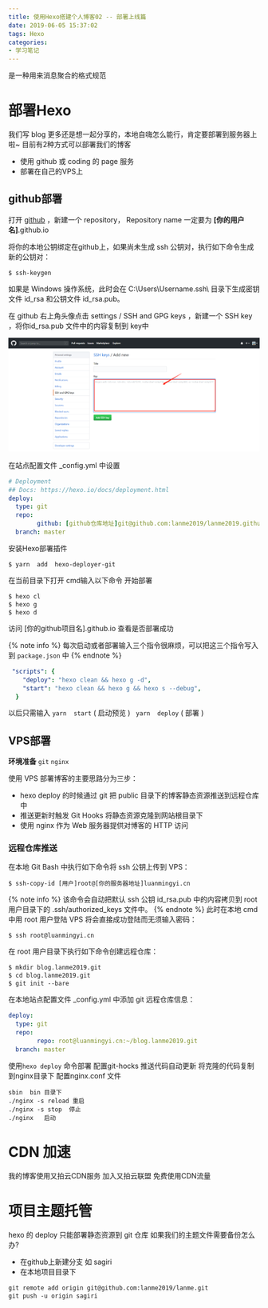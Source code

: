 ```yaml
---
title: 使用Hexo搭建个人博客02 -- 部署上线篇
date: 2019-06-05 15:37:02
tags: Hexo
categories:
- 学习笔记
---
```

是一种用来消息聚合的格式规范
<!--more-->

#  部署Hexo
我们写 blog 更多还是想一起分享的，本地自嗨怎么能行，肯定要部署到服务器上啦~
目前有2种方式可以部署我们的博客 
-  使用 github 或  coding 的 page 服务
-  部署在自己的VPS上

##  github部署

打开  [github](https://github.com) ，新建一个 repository， Repository name 一定要为 **[你的用户名]**.github.io

将你的本地公钥绑定在github上，如果尚未生成 ssh 公钥对，执行如下命令生成新的公钥对：

```shell
$ ssh-keygen
```
如果是 Windows 操作系统，此时会在 C:\Users\Username\.ssh\ 目录下生成密钥文件 id_rsa 和公钥文件 id_rsa.pub。

在 github 右上角头像点击 settings /  SSH and  GPG keys ，新建一个 SSH key ，将你id_rsa.pub 文件中的内容复制到 key中

![new SHH key](/images/hexo-init/hexo2.jpg)

在站点配置文件 _config.yml 中设置
``` yaml  _config.yml
# Deployment
## Docs: https://hexo.io/docs/deployment.html
deploy:
  type: git
  repo:
        github: [github仓库地址]git@github.com:lanme2019/lanme2019.github.io.git
  branch: master
```

安装Hexo部署插件
```shell
$ yarn  add  hexo-deployer-git
```

在当前目录下打开 cmd输入以下命令 开始部署					 
```shell
$ hexo cl
$ hexo g
$ hexo d
```
访问  [你的github项目名].github.io   查看是否部署成功

{% note info %}
每次启动或者部署输入三个指令很麻烦，可以把这三个指令写入到 `package.json` 中
{% endnote %}
```yaml
 "scripts": {
    "deploy": "hexo clean && hexo g -d",
    "start": "hexo clean && hexo g && hexo s --debug",
  }
```
以后只需输入  `yarn  start` ( 启动预览 )  ` yarn  deploy` ( 部署 )  

## VPS部署
**环境准备**
`git`
`nginx`

使用 VPS 部署博客的主要思路分为三步：

- hexo deploy 的时候通过 git 把 public 目录下的博客静态资源推送到远程仓库中
- 推送更新时触发 Git Hooks 将静态资源克隆到网站根目录下
- 使用 nginx 作为 Web 服务器提供对博客的 HTTP 访问

### 远程仓库推送
在本地 Git Bash 中执行如下命令将 ssh 公钥上传到 VPS：
```shell
$ ssh-copy-id [用户]root@[你的服务器地址]luanmingyi.cn  
```
{% note info %}
该命令会自动把默认 ssh 公钥 id_rsa.pub 中的内容拷贝到 root 用户目录下的 .ssh/authorized_keys 文件中。
{% endnote %}
此时在本地 cmd 中用 root 用户登陆 VPS 将会直接成功登陆而无须输入密码：
```shell
$ ssh root@luanmingyi.cn
```
在 root 用户目录下执行如下命令创建远程仓库：
```shell
$ mkdir blog.lanme2019.git
$ cd blog.lanme2019.git
$ git init --bare

```
在本地站点配置文件 _config.yml 中添加 git 远程仓库信息：
```yaml
deploy:
  type: git
  repo:
        repo: root@luanmingyi.cn:~/blog.lanme2019.git
  branch: master
```
使用`hexo deploy` 命令部署
配置git-hocks  推送代码自动更新
将克隆的代码复制到nginx目录下
配置nginx.conf 文件 
```shell
sbin  bin 目录下
./nginx -s reload 重启
./nginx -s stop  停止
./nginx   启动
```

#  CDN 加速
我的博客使用又拍云CDN服务  加入又拍云联盟  免费使用CDN流量


#   项目主题托管
hexo 的 deploy  只能部署静态资源到 git 仓库  如果我们的主题文件需要备份怎么办?

- 在github上新建分支  如 sagiri
- 在本地项目目录下  
```shell
git remote add origin git@github.com:lanme2019/lanme.git
git push -u origin sagiri
```





